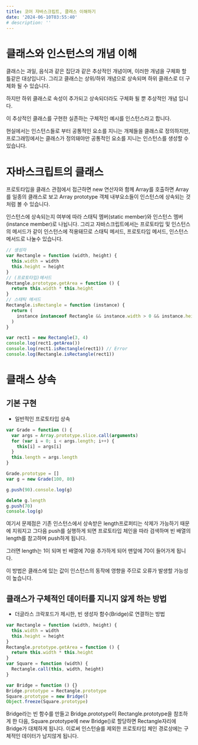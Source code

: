 ```yaml
---
title: 코어 자바스크립트, 클래스 이해하기
date: '2024-06-10T03:55:40'
# description: ''
---
```


# 클래스와 인스턴스의 개념 이해

클래스는 과일, 음식과 같은 집단과 같은 추상적인 개념이며, 이러한 개념을 구체화 할 틀같은 대상입니다. 그리고 클래스는 상위/하위 개념으로 상속되며 하위 클래스로 더 구체화 될 수 있습니다.

하지만 하위 클래스로 속성이 추가되고 상속되더라도 구체화 될 뿐 추상적인 개념 입니다.

이 추상적인 클래스를 구현한 실존하는 구체적인 예시를 인스턴스라고 합니다.

현실에서는 인스턴스들로 부터 공통적인 요소를 지니는 개체들을 클래스로 정의하지만, 프로그래밍에서는 클래스가 정의돼야만 공통적인 요소를 지니는 인스턴스를 생성할 수 있습니다.

# 자바스크립트의 클래스

프로토타입을 클래스 관점에서 접근하면 new 연산자와 함께 Array를 호출하면 Array를 일종의 클래스로 보고 Array prototype 객체 내부요소들이 인스턴스에 상속되는 것처럼 볼 수 있습니다.

인스턴스에 상속되는지 여부에 따라 스태틱 멤버(static member)와 인스턴스 멤버(instance member)로 나뉩니다. 그리고 자바스크립트에서는 프로토타입 및 인스턴스의 메서드가 같이 인스턴스에 적용돼므로 스태틱 메서드, 프로토타입 메서드, 인스턴스 메서드로 나눌수 있습니다.

```jsx
// 생성자
var Rectangle = function (width, height) {
  this.width = width
  this.height = height
}
// (프로토타입)메서드
Rectangle.prototype.getArea = function () {
  return this.width * this.height
}
// 스태틱 메서드
Rectangle.isRectangle = function (instance) {
  return (
    instance instanceof Rectangle && instance.width > 0 && instance.height > 0
  )
}

var rect1 = new Rectangle(3, 4)
console.log(rect1.getArea())
console.log(rect1.isRectangle(rect1)) // Error
console.log(Rectangle.isRectangle(rect1))
```

# 클래스 상속

## 기본 구현

- 일반적인 프로토타입 상속

```jsx
var Grade = function () {
  var args = Array.prototype.slice.call(arguments)
  for (var i = 0; i < args.length; i++) {
    this[i] = args[i]
  }
  this.length = args.length
}

Grade.prototype = []
var g = new Grade(100, 80)

g.push(90).console.log(g)

delete g.length
g.push(70)
console.log(g)
```

여기서 문제점은 기존 인스턴스에서 상속받은 length프로퍼티는 삭제가 가능하기 때문에 지워지고 그다음 push를 실행하게 되면 프로토타입 체인을 따라 검색하며 빈 배열의 length를 참고하며 push하게 됩니다.

그러면 length는 1이 되며 빈 배열에 70을 추가하게 되어 맨앞에 70이 들어가게 됩니다.

이 방법은 클래스에 있는 값이 인스턴스의 동작에 영향을 주므로 오류가 발생할 가능성이 높습니다.

## 클래스가 구체적인 데이터를 지니지 않게 하는 방법

- 더글라스 크락포드가 제시한, 빈 생성자 함수(Bridge)로 연결하는 방법

```jsx
var Rectangle = function (width, height) {
  this.width = width
  this.height = height
}
Rectangle.prototype.getArea = function () {
  return this.width * this.height
}
var Square = function (width) {
  Rectangle.call(this, width, height)
}

var Bridge = function () {}
Bridge.prototype = Rectangle.prototype
Square.prototype = new Bridge()
Object.freeze(Square.prototype)
```

Bridge라는 빈 함수를 만들고 Bridge.prototype이 Rectangle.prototype을 참조하게 한 다음, Square.prototype에 new Bridge()로 할당하면 Rectangle자리에 Bridge가 대체하게 됩니다. 이로써 인스턴슬를 제외한 프로토타입 체인 경로상에는 구체적인 데이터가 남지않게 됩니다.
